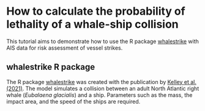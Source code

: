 # How to calculate the probability of lethality of a whale-ship collision
This tutorial aims to demonstrate how to use the R package [whalestrike](https://joss.theoj.org/papers/10.21105/joss.06473) with AIS data for risk assessment of vessel strikes.

## whalestrike R package
The R package [whalestrike](https://joss.theoj.org/papers/10.21105/joss.06473) was created with the publication by [Kelley et al. (2021)](https://onlinelibrary.wiley.com/doi/abs/10.1111/mms.12745). The model simulates a collision between an adult North Atlantic right whale (*Eubalaena glacialis*) and a ship. Parameters such as the mass, the impact area, and the speed of the ships are required.
